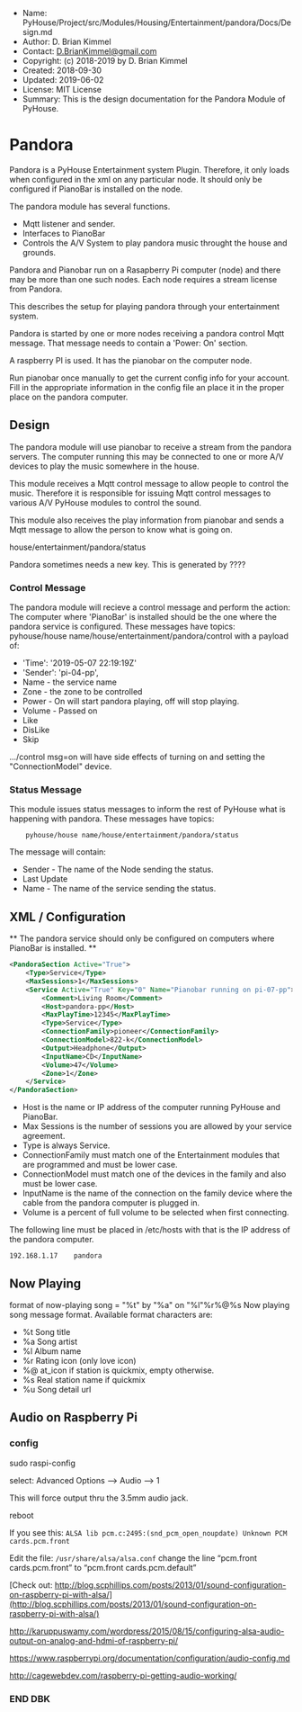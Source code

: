 * Name:      PyHouse/Project/src/Modules/Housing/Entertainment/pandora/Docs/Design.md
* Author:    D. Brian Kimmel
* Contact:   D.BrianKimmel@gmail.com
* Copyright: (c) 2018-2019 by D. Brian Kimmel
* Created:   2018-09-30
* Updated:   2019-06-02
* License:   MIT License
* Summary:   This is the design documentation for the Pandora Module of PyHouse.


# Pandora

Pandora is a PyHouse Entertainment system Plugin.
Therefore, it only loads when configured in the xml on any particular node.
It should only be configured if PianoBar is installed on the node.

The pandora module has several functions.

* Mqtt listener and sender.
* Interfaces to PianoBar
* Controls the A/V System to play pandora music throught the house and grounds.

Pandora and Pianobar run on a Rasapberry Pi computer (node) and there may be more than one such nodes.
Each node requires a stream license from Pandora.

This describes the setup for playing pandora through your entertainment system.

Pandora is started by one or more nodes receiving a pandora control Mqtt message.
That message needs to contain a 'Power: On' section.

A raspberry PI is used.
It has the pianobar on the computer node.

Run pianobar once manually to get the current config info for your account.
Fill in the appropriate information in the config file an place it in the proper place on the pandora computer.

## Design

The pandora module will use pianobar to receive a stream from the pandora servers.
The computer running this may be connected to one or more A/V devices to play the music somewhere in the house.

This module receives a Mqtt control message to allow people to control the music.
Therefore it is responsible for issuing Mqtt control messages to various A/V PyHouse modules to control the sound.

This module also receives the play information from pianobar and sends a Mqtt message to allow the person to
know what is going on.

house/entertainment/pandora/status

Pandora sometimes needs a new key.
This is generated by ????


### Control Message

The pandora module will recieve a control message and perform the action:
The computer where 'PianoBar' is installed should be the one where the pandora service is configured.
These messages have topics:
		pyhouse/house name/house/entertainment/pandora/control
with a payload of:
* 'Time':   '2019-05-07 22:19:19Z'
* 'Sender': 'pi-04-pp',
* Name - the service name
* Zone - the zone to be controlled
* Power - On will start pandora playing, off will stop playing.
* Volume - Passed on
* Like
* DisLike
* Skip

.../control msg=on will have side effects of turning on and setting the "ConnectionModel" device.

### Status Message

This module issues status messages to inform the rest of PyHouse what is happening with pandora.
These messages have topics:

		pyhouse/house name/house/entertainment/pandora/status

The message will contain:
* Sender - The name of the Node sending the status.
* Last Update
* Name - The name of the service sending the status.

## XML / Configuration

** The pandora service should only be configured on computers where PianoBar is installed. **

```xml
<PandoraSection Active="True">
	<Type>Service</Type>
	<MaxSessions>1</MaxSessions>
	<Service Active="True" Key="0" Name="Pianobar running on pi-07-pp">
		<Comment>Living Room</Comment>
		<Host>pandora-pp</Host>
		<MaxPlayTime>12345</MaxPlayTime>
		<Type>Service</Type>
		<ConnectionFamily>pioneer</ConnectionFamily>
		<ConnectionModel>822-k</ConnectionModel>
		<Output>Headphone</Output>
		<InputName>CD</InputName>
		<Volume>47</Volume>
		<Zone>1</Zone>
	</Service>
</PandoraSection>

```

* Host is the name or IP address of the computer running PyHouse and PianoBar.
* Max Sessions is the number of sessions you are allowed by your service agreement.
* Type is always Service.
* ConnectionFamily must match one of the Entertainment modules that are programmed and must be lower case.
* ConnectionModel must match one of the devices in the family and also must be lower case.
* InputName is the name of the connection on the family device where the cable from the pandora computer is plugged in.
* Volume is a percent of full volume to be selected when first connecting.

The following line must be placed in /etc/hosts with that is the IP address of the pandora computer.

```
192.168.1.17	pandora
```

## Now Playing

format of now-playing song = "%t" by "%a" on "%l"%r%@%s
Now playing song message format. Available format characters are:
* %t Song title
* %a Song artist
* %l Album name
* %r Rating icon (only love icon)
* %@ at_icon if station is quickmix, empty otherwise.
* %s Real station name if quickmix
* %u Song detail url

## Audio on Raspberry Pi

### config

sudo raspi-config

select: Advanced Options --> Audio --> 1

This will force output thru the 3.5mm audio jack.

reboot


If you see this:
`ALSA lib pcm.c:2495:(snd_pcm_open_noupdate) Unknown PCM cards.pcm.front`

Edit the file: `/usr/share/alsa/alsa.conf`
change the line “pcm.front cards.pcm.front” to “pcm.front cards.pcm.default”


[Check out: http://blog.scphillips.com/posts/2013/01/sound-configuration-on-raspberry-pi-with-alsa/](http://blog.scphillips.com/posts/2013/01/sound-configuration-on-raspberry-pi-with-alsa/)

<http://karuppuswamy.com/wordpress/2015/08/15/configuring-alsa-audio-output-on-analog-and-hdmi-of-raspberry-pi/>

<https://www.raspberrypi.org/documentation/configuration/audio-config.md>

<http://cagewebdev.com/raspberry-pi-getting-audio-working/>


### END DBK
